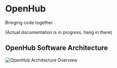 OpenHub
=======

Bringing code together 

(Actual documentation is in progress, hang in there) 

OpenHub Software Architecture
-------------------------

![OpenHub Architecture Overview](https://raw.github.com/gabrielfarah/OpenHub/master/docs/images/OpenHub_Architecture.png)
